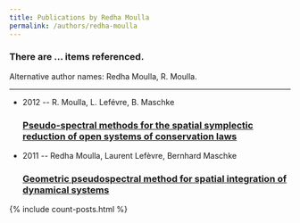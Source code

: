 ```yaml
---
title: Publications by Redha Moulla
permalink: /authors/redha-moulla
---
```


<h3 id="number-posts">There are ... items referenced.</h3>
<p id='info-authors'>Alternative author names: Redha Moulla, R. Moulla.</p>
<hr />
<ul class="post-list">
<li><span class='post-meta'>2012 -- R. Moulla, L. Lefévre, B. Maschke</span><h3><a class='post-link' href="{{ site.baseurl }}/pseudo-spectral-methods-for-the-spatial-symplectic-reduction-of-open-systems-of-conservation-laws">Pseudo-spectral methods for the spatial symplectic reduction of open systems of conservation laws</a></h3></li>
<li><span class='post-meta'>2011 -- Redha Moulla, Laurent Lefèvre, Bernhard Maschke</span><h3><a class='post-link' href="{{ site.baseurl }}/geometric-pseudospectral-method-for-spatial-integration-of-dynamical-systems">Geometric pseudospectral method for spatial integration of dynamical systems</a></h3></li>

</ul>
{% include count-posts.html %}
